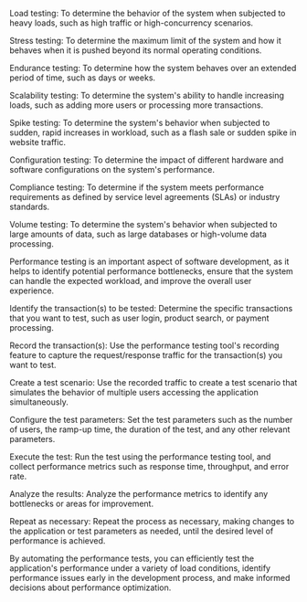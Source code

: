 <!-- Performance testing is the process of evaluating a system's performance under a specific workload to determine its capability and limitations. Some common use cases for performance testing are: -->

Load testing: To determine the behavior of the system when subjected to heavy loads, such as high traffic or high-concurrency scenarios.

Stress testing: To determine the maximum limit of the system and how it behaves when it is pushed beyond its normal operating conditions.

Endurance testing: To determine how the system behaves over an extended period of time, such as days or weeks.

Scalability testing: To determine the system's ability to handle increasing loads, such as adding more users or processing more transactions.

Spike testing: To determine the system's behavior when subjected to sudden, rapid increases in workload, such as a flash sale or sudden spike in website traffic.

Configuration testing: To determine the impact of different hardware and software configurations on the system's performance.

Compliance testing: To determine if the system meets performance requirements as defined by service level agreements (SLAs) or industry standards.

Volume testing: To determine the system's behavior when subjected to large amounts of data, such as large databases or high-volume data processing.

Performance testing is an important aspect of software development, as it helps to identify potential performance bottlenecks, ensure that the system can handle the expected workload, and improve the overall user experience.

<!-- To automate performance tests for a transaction load test, you can use a performance testing tool such as Apache JMeter, Gatling, LoadRunner, or similar. Here is a high-level overview of the steps involved in automating a transaction load test: -->

Identify the transaction(s) to be tested: Determine the specific transactions that you want to test, such as user login, product search, or payment processing.

Record the transaction(s): Use the performance testing tool's recording feature to capture the request/response traffic for the transaction(s) you want to test.

Create a test scenario: Use the recorded traffic to create a test scenario that simulates the behavior of multiple users accessing the application simultaneously.

Configure the test parameters: Set the test parameters such as the number of users, the ramp-up time, the duration of the test, and any other relevant parameters.

Execute the test: Run the test using the performance testing tool, and collect performance metrics such as response time, throughput, and error rate.

Analyze the results: Analyze the performance metrics to identify any bottlenecks or areas for improvement.

Repeat as necessary: Repeat the process as necessary, making changes to the application or test parameters as needed, until the desired level of performance is achieved.

By automating the performance tests, you can efficiently test the application's performance under a variety of load conditions, identify performance issues early in the development process, and make informed decisions about performance optimization.